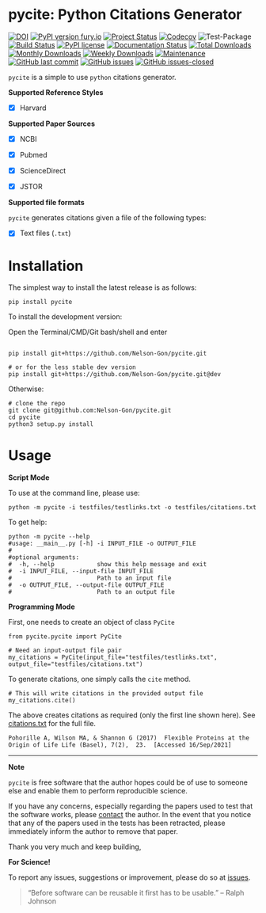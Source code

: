 # pycite: Python Citations Generator 


[![DOI](https://zenodo.org/badge/367264942.svg)](https://zenodo.org/badge/latestdoi/367264942)
[![PyPI version fury.io](https://badge.fury.io/py/pycite.svg)](https://pypi.python.org/pypi/pycite/)
[![Project Status](http://www.repostatus.org/badges/latest/active.svg)](http://www.repostatus.org/#active) 
[![Codecov](https://codecov.io/gh/Nelson-Gon/pycite/branch/dev/graph/badge.svg)](https://codecov.io/gh/Nelson-Gon/pycite?branch=dev)
![Test-Package](https://github.com/Nelson-Gon/pycite/workflows/Test-Package/badge.svg)
[![Build Status](https://www.travis-ci.com/Nelson-Gon/pycite.svg?branch=main)](https://www.travis-ci.com/Nelson-Gon/pycite)
[![PyPI license](https://img.shields.io/pypi/l/pycite.svg)](https://pypi.python.org/pypi/pycite/)
[![Documentation Status](https://readthedocs.org/projects/pycite/badge/?version=latest)](https://pycite.readthedocs.io/en/latest/?badge=latest)
[![Total Downloads](https://pepy.tech/badge/pycite)](https://pepy.tech/project/pycite)
[![Monthly Downloads](https://pepy.tech/badge/pycite/month)](https://pepy.tech/project/pycite)
[![Weekly Downloads](https://pepy.tech/badge/pycite/week)](https://pepy.tech/project/pycite)
[![Maintenance](https://img.shields.io/badge/Maintained%3F-yes-green.svg)](https://GitHub.com/Nelson-Gon/pycite/graphs/commit-activity)
[![GitHub last commit](https://img.shields.io/github/last-commit/Nelson-Gon/pycite.svg)](https://github.com/Nelson-Gon/pycite/commits/main)
[![GitHub issues](https://img.shields.io/github/issues/Nelson-Gon/pycite.svg)](https://GitHub.com/Nelson-Gon/pycite/issues/)
[![GitHub issues-closed](https://img.shields.io/github/issues-closed/Nelson-Gon/pycite.svg)](https://GitHub.com/Nelson-Gon/pycite/issues?q=is%3Aissue+is%3Aclosed)



`pycite` is a simple to use `python` citations generator.


**Supported Reference Styles**

- [x] Harvard 

**Supported Paper Sources**

- [x] NCBI

- [x] Pubmed

- [x] ScienceDirect 

- [x] JSTOR

**Supported file formats**

`pycite` generates citations given a file of the following types:

- [x] Text files (`.txt`)





# Installation

The simplest way to install the latest release is as follows:

```shell
pip install pycite

```

To install the development version:


Open the Terminal/CMD/Git bash/shell and enter

```shell

pip install git+https://github.com/Nelson-Gon/pycite.git

# or for the less stable dev version
pip install git+https://github.com/Nelson-Gon/pycite.git@dev

```

Otherwise:

```shell
# clone the repo
git clone git@github.com:Nelson-Gon/pycite.git
cd pycite
python3 setup.py install

```

# Usage 

**Script Mode**

To use at the command line, please use:

```shell
python -m pycite -i testfiles/testlinks.txt -o testfiles/citations.txt
```

To get help:

```shell
python -m pycite --help
#usage: __main__.py [-h] -i INPUT_FILE -o OUTPUT_FILE
#
#optional arguments:
#  -h, --help            show this help message and exit
#  -i INPUT_FILE, --input-file INPUT_FILE
#                        Path to an input file
#  -o OUTPUT_FILE, --output-file OUTPUT_FILE
#                        Path to an output file

```

**Programming Mode**

First, one needs to create an object of class `PyCite`

```shell
from pycite.pycite import PyCite
```

```shell
# Need an input-output file pair 
my_citations = PyCite(input_file="testfiles/testlinks.txt", output_file="testfiles/citations.txt")
```

To generate citations, one simply calls the `cite` method.

```shell
# This will write citations in the provided output file 
my_citations.cite()
```

The above creates citations as required (only the first line shown here). 
See [citations.txt](https://github.com/Nelson-Gon/pycite/blob/main/testfiles/citations.txt) for the full file.

```shell
Pohorille A, Wilson MA, & Shannon G (2017)  Flexible Proteins at the Origin of Life Life (Basel), 7(2),  23.  [Accessed 16/Sep/2021]
```

---

**Note**

`pycite` is free software that the author hopes could be of use to someone else and enable them to perform reproducible
science. 

If you have any concerns, especially regarding the papers used to test that the software works, 
please [contact](https://nelson-gon.github.io/social) the author. In the event that you notice that any of the papers used in the tests has been retracted, please immediately inform the author to remove that paper. 

Thank you very much and keep building, 

**For Science!**

To report any issues, suggestions or improvement, please do so 
at [issues](https://github.com/Nelson-Gon/pycite/issues). 

> “Before software can be reusable it first has to be usable.” – Ralph Johnson


